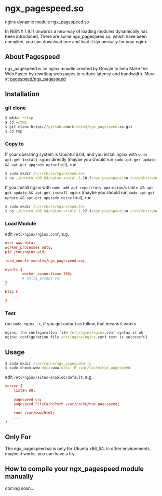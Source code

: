 # ngx_pagespeed.so
nginx dynamic module ngx_pagespeed.so

In NGINX 1.9.11 onwards a new way of loading modules dynamically has been introduced.
There are some ngx_pagespeed.so, which have been compiled, you can download one and load it dynamically for your nginx.

## About Pagespeed

ngx_pagespeed is an nginx moudle created by Google to help Make the Web Faster by rewriting web pages to reduce latency and bandwidth. More at [pagespeed/ngx_pagespeed](https://github.com/pagespeed/ngx_pagespeed)

## Installation

### git clone

```cmd
$ mkdir ~/tmp
$ cd ~/tmp
$ git clone https://github.com/breeze2/ngx_pagespeed.so.git
$ cd tmp
```

### Copy to 

If your operating system is Ubuntu16.04, and you install nginx with `sudo apt-get install nginx` directly (maybe you should run `sudo apt-get update && apt-get upgrade nginx` first), run

```cmd
$ sudo mkdir /usr/share/nginx/modules
$ cp ./ubuntu_x86_64/nginx-xenial-1.10.3/ngx_pagespeed.so /usr/share/nginx/modules/
```


If you install nginx with `sudo add-apt-repository ppa:nginx/stable && apt-get update && apt-get install nginx` (maybe you should run `sudo apt-get update && apt-get upgrade nginx` first), run

```cmd
$ sudo mkdir /usr/share/nginx/modules
$ cp ./ubuntu_x86_64/nginx-stable-1.12.1/ngx_pagespeed.so /usr/share/nginx/modules/
```


### Load Module

edit `/etc/nginx/nginx.conf`, e.g.

```conf
user www-data;
worker_processes auto;
pid /run/nginx.pid;

load_module modules/ngx_pagespeed.so;

events {
        worker_connections 768;
        # multi_accept on;
}

http {
    ...
}
```


### Test 

run `sudo nginx -t`, if you get output as follow, that means it works

```cmd
nginx: the configuration file /etc/nginx/nginx.conf syntax is ok
nginx: configuration file /etc/nginx/nginx.conf test is successful
```

## Usage

```cmd
$ sudo mkdir /var/cache/ngx_pagespeed -p
$ sudo chown www-data:www-data -R /var/cache/ngx_pagespeed
```

edit `/etc/nginx/sites-enabled/default`, e.g.

```conf
server {
    listen 80;
    
    pagespeed on;
    pagespeed FileCachePath /var/cache/ngx_pagespeed;

    root /var/www/html;
    ...
}

```


## Only For

The ngx_pagespeed.so is only for Ubuntu x86_64. In other environments, maybe it works, you can have a try.

## How to compile your ngx_pagespeed module manually
coming soon...